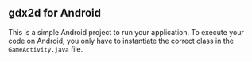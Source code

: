 ## gdx2d for Android

This is a simple Android project to run your application.
To execute your code on Android, you only have to instantiate the correct class in the `GameActivity.java` file.
